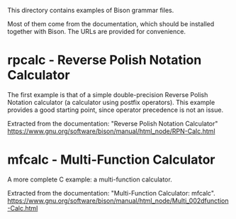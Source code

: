 This directory contains examples of Bison grammar files.

Most of them come from the documentation, which should be installed together
with Bison.  The URLs are provided for convenience.

# rpcalc - Reverse Polish Notation Calculator
The first example is that of a simple double-precision Reverse Polish
Notation calculator (a calculator using postfix operators). This example
provides a good starting point, since operator precedence is not an issue.

Extracted from the documentation: "Reverse Polish Notation Calculator"
https://www.gnu.org/software/bison/manual/html_node/RPN-Calc.html

# mfcalc - Multi-Function Calculator
A more complete C example: a multi-function calculator.

Extracted from the documentation: "Multi-Function Calculator: mfcalc".
https://www.gnu.org/software/bison/manual/html_node/Multi_002dfunction-Calc.html


<!---

Local Variables:
fill-column: 76
ispell-dictionary: "american"
End:

Copyright (C) 2018 Free Software Foundation, Inc.

Permission is granted to copy, distribute and/or modify this document
under the terms of the GNU Free Documentation License, Version 1.3 or
any later version published by the Free Software Foundation; with no
Invariant Sections, with no Front-Cover Texts, and with no Back-Cover
Texts.  A copy of the license is included in the "GNU Free
Documentation License" file as part of this distribution.

# LocalWords:  mfcalc calc parsers yy
--->
